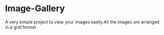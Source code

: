 # Image-Gallery
A very simple project to view your images easily.All the images are arranged in a grid format
